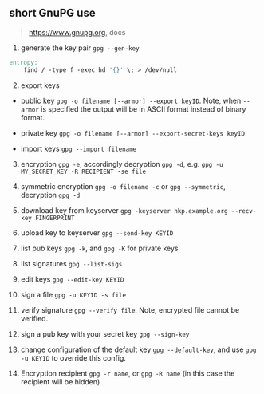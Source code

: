 short GnuPG use
---
> https://www.gnupg.org, docs

1. generate the key pair `gpg --gen-key`

```Makefile
entropy:
	find / -type f -exec hd '{}' \; > /dev/null
```

2. export keys

* public key `gpg -o filename [--armor] --export keyID`. Note, when `--armor`
is specified the output will be in ASCII format instead of binary format.  

* private key `gpg -o filename [--armor] --export-secret-keys keyID`  

* import keys `gpg --import filename`

3. encryption `gpg -e`, accordingly decryption `gpg -d`, e.g. `gpg -u MY_SECRET_KEY -R RECIPIENT -se file`

4. symmetric encryption `gpg -o filename -c` or `gpg --symmetric`, decryption `gpg -d`

5. download key from keyserver `gpg -keyserver hkp.example.org --recv-key FINGERPRINT`

6. upload key to keyserver `gpg --send-key KEYID`

7. list pub keys `gpg -k`, and `gpg -K` for private keys

8. list signatures `gpg --list-sigs`

9. edit keys `gpg --edit-key KEYID`

10. sign a file  `gpg -u KEYID -s file`

11. verify signature `gpg --verify file`. Note, encrypted file cannot be verified.

12. sign a pub key with your secret key `gpg --sign-key`

13. change configuration of the default key `gpg --default-key`, and use `gpg -u KEYID` to override this config.

14. Encryption recipient `gpg -r name`, or `gpg -R name` (in this case the recipient will be hidden)
